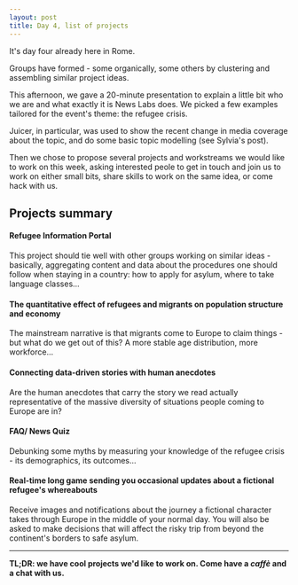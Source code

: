 ```yaml
---
layout: post
title: Day 4, list of projects
---
```


It's day four already here in Rome.

Groups have formed - some organically, some others by clustering and assembling similar project ideas.

This afternoon, we gave a 20-minute presentation to explain a little bit who we are and what exactly it is News Labs does. We picked a few examples tailored for the event's theme: the refugee crisis.

Juicer, in particular, was used to show the recent change in media coverage about the topic, and do some basic topic modelling (see Sylvia's post).

Then we chose to propose several projects and workstreams we would like to work on this week, asking interested peole to get in touch and join us to work on either small bits, share skills to work on the same idea, or come hack with us.

## Projects summary


#### Refugee Information Portal


This project should tie well with other groups working on similar ideas - basically, aggregating content and data about the procedures one should follow when staying in a country: how to apply for asylum, where to take language classes...


#### The quantitative effect of refugees and migrants on population structure and economy


The mainstream narrative is that migrants come to Europe to claim things - but what do we get out of this? A more stable age distribution, more workforce...

#### Connecting data-driven stories with human anecdotes


Are the human anecdotes that carry the story we read actually representative of the massive diversity of situations people coming to Europe are in?


#### FAQ/ News Quiz


Debunking some myths by measuring your knowledge of the refugee crisis - its demographics, its outcomes...


#### Real-time long game sending you occasional updates about a fictional refugee's whereabouts


Receive images and notifications about the journey a fictional character takes through Europe in the middle of your normal day. You will also be asked to make decisions that will affect the risky trip from beyond the continent's borders to safe asylum.


---

**TL;DR: we have cool projects we'd like to work on. Come have a *caffè* and a chat with us.**
